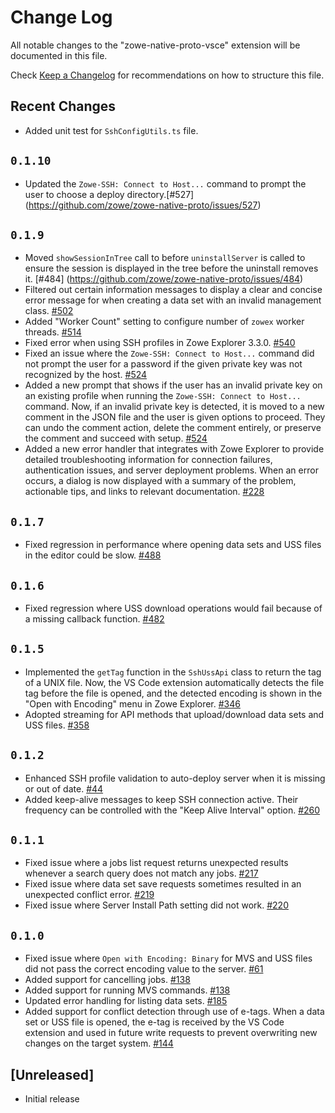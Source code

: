 # Change Log

All notable changes to the "zowe-native-proto-vsce" extension will be documented in this file.

Check [Keep a Changelog](http://keepachangelog.com/) for recommendations on how to structure this file.

## Recent Changes

- Added unit test for `SshConfigUtils.ts` file.

## `0.1.10`

- Updated the `Zowe-SSH: Connect to Host...` command to prompt the user to choose a deploy directory.[#527] (https://github.com/zowe/zowe-native-proto/issues/527)

## `0.1.9`

- Moved `showSessionInTree` call to before `uninstallServer` is called to ensure the session is displayed in the tree before the uninstall removes it. [#484] (https://github.com/zowe/zowe-native-proto/issues/484)
- Filtered out certain information messages to display a clear and concise error message for when creating a data set with an invalid management class. [#502](https://github.com/zowe/zowe-native-proto/issues/502)
- Added "Worker Count" setting to configure number of `zowex` worker threads. [#514](https://github.com/zowe/zowe-native-proto/pull/514)
- Fixed error when using SSH profiles in Zowe Explorer 3.3.0. [#540](https://github.com/zowe/zowe-native-proto/issues/540)
- Fixed an issue where the `Zowe-SSH: Connect to Host...` command did not prompt the user for a password if the given private key was not recognized by the host. [#524](https://github.com/zowe/zowe-native-proto/issues/524)
- Added a new prompt that shows if the user has an invalid private key on an existing profile when running the `Zowe-SSH: Connect to Host...` command. Now, if an invalid private key is detected, it is moved to a new comment in the JSON file and the user is given options to proceed. They can undo the comment action, delete the comment entirely, or preserve the comment and succeed with setup. [#524](https://github.com/zowe/zowe-native-proto/issues/524)
- Added a new error handler that integrates with Zowe Explorer to provide detailed troubleshooting information for connection failures, authentication issues, and server deployment problems. When an error occurs, a dialog is now displayed with a summary of the problem, actionable tips, and links to relevant documentation. [#228](https://github.com/zowe/zowe-native-proto/issues/228)

## `0.1.7`

- Fixed regression in performance where opening data sets and USS files in the editor could be slow. [#488](https://github.com/zowe/zowe-native-proto/pull/488)

## `0.1.6`

- Fixed regression where USS download operations would fail because of a missing callback function. [#482](https://github.com/zowe/zowe-native-proto/issues/482)

## `0.1.5`

- Implemented the `getTag` function in the `SshUssApi` class to return the tag of a UNIX file. Now, the VS Code extension automatically detects the file tag before the file is opened, and the detected encoding is shown in the "Open with Encoding" menu in Zowe Explorer. [#346](https://github.com/zowe/zowe-native-proto/issues/346)
- Adopted streaming for API methods that upload/download data sets and USS files. [#358](https://github.com/zowe/zowe-native-proto/pull/358)

## `0.1.2`

- Enhanced SSH profile validation to auto-deploy server when it is missing or out of date. [#44](https://github.com/zowe/zowe-native-proto/issues/44)
- Added keep-alive messages to keep SSH connection active. Their frequency can be controlled with the "Keep Alive Interval" option. [#260](https://github.com/zowe/zowe-native-proto/issues/260)

## `0.1.1`

- Fixed issue where a jobs list request returns unexpected results whenever a search query does not match any jobs. [#217](https://github.com/zowe/zowe-native-proto/pull/217)
- Fixed issue where data set save requests sometimes resulted in an unexpected conflict error. [#219](https://github.com/zowe/zowe-native-proto/pull/219)
- Fixed issue where Server Install Path setting did not work. [#220](https://github.com/zowe/zowe-native-proto/pull/220)

## `0.1.0`

- Fixed issue where `Open with Encoding: Binary` for MVS and USS files did not pass the correct encoding value to the server. [#61](https://github.com/zowe/zowe-native-proto/pull/61)
- Added support for cancelling jobs. [#138](https://github.com/zowe/zowe-native-proto/pull/138)
- Added support for running MVS commands. [#138](https://github.com/zowe/zowe-native-proto/pull/138)
- Updated error handling for listing data sets. [#185](https://github.com/zowe/zowe-native-proto/pull/185)
- Added support for conflict detection through use of e-tags. When a data set or USS file is opened, the e-tag is received by the VS Code extension and used in future write requests to prevent overwriting new changes on the target system. [#144](https://github.com/zowe/zowe-native-proto/issues/144)

## [Unreleased]

- Initial release
